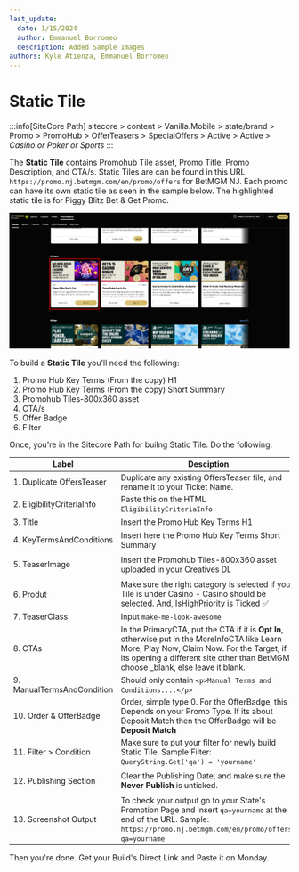 ```yaml
---
last_update:
  date: 1/15/2024
  author: Emmanuel Borromeo
  description: Added Sample Images 
authors: Kyle Atienza, Emmanuel Borromeo
---
```


# Static Tile

:::info[SiteCore Path]
sitecore > content > Vanilla.Mobile > state/brand > Promo > PromoHub > OfferTeasers > SpecialOffers > Active > Active > *Casino or Poker or Sports*
:::

The **Static Tile** contains Promohub Tile asset, Promo Title, Promo Description, and CTA/s. Static Tiles are can be found in this URL `https://promo.nj.betmgm.com/en/promo/offers` for BetMGM NJ. Each promo can have its own static tile as seen in the sample below. The highlighted static tile is for Piggy Blitz Bet & Get Promo.

![Alt text](<../../static/img/builds/static-tile/static tile.png>)


To build a **Static Tile** you'll need the following:  

1. Promo Hub Key Terms (From the copy) H1
2. Promo Hub Key Terms (From the copy) Short Summary
3. Promohub Tiles-800x360 asset
4. CTA/s
5. Offer Badge
6. Filter

Once, you're in the Sitecore Path for builng Static Tile. Do the 
following:

|Label | Desciption | Sample |
|---- |----| ---- |
|1. Duplicate OffersTeaser | Duplicate any existing OffersTeaser file, and rename it to your Ticket Name. |![Alt text](../../static/img/builds/static-tile/duplicate.png) |
|2. EligibilityCriteriaInfo | Paste this on the HTML `EligibilityCriteriaInfo` |![Alt text](<../../static/img/builds/static-tile/2 EligibilityCriteriaInfo.png>) |
|3. Title | Insert the Promo Hub Key Terms H1 |![Alt text](<../../static/img/builds/static-tile/3 Title.png>) |
|4. KeyTermsAndConditions | Insert here the Promo Hub Key Terms Short Summary |![Alt text](<../../static/img/builds/static-tile/4 KeyTermsAndConditions.png>) |
|5. TeaserImage | Insert the Promohub Tiles-800x360 asset uploaded in your Creatives DL |![Alt text](<../../static/img/builds/static-tile/5 TeaserImage.png>) |
|6. Produt | Make sure the right category is selected if your Tile is under Casino - Casino should be selected. And, IsHighPriority is Ticked ✅ |![Alt text](<../../static/img/builds/static-tile/6 Produt.png>)|
|7. TeaserClass | Input `make-me-look-awesome` |![Alt text](<../../static/img/builds/static-tile/7 TeaserClass.png>)|
|8. CTAs | In the PrimaryCTA, put the CTA if it is **Opt  In**, otherwise put in the MoreInfoCTA like Learn More, Play Now, Claim Now. For the Target, if its opening a different site other than BetMGM choose _blank, else leave it blank.|![Alt text](<../../static/img/builds/static-tile/8 CTA 2.png>)|
|9. ManualTermsAndCondition | Should only contain `<p>Manual Terms and Conditions....</p>` |![Alt text](<../../static/img/builds/static-tile/9 ManualTermsAndCondition.png>)|
|10. Order & OfferBadge | Order, simple type 0. For the OfferBadge, this Depends on your Promo Type. If its about Deposit Match then the OfferBadge will be **Deposit Match**|![Alt text](<../../static/img/builds/static-tile/10 OfferBadge.png>)|
|11. Filter > Condition | Make sure to put your filter for newly build Static Tile. Sample Filter: `QueryString.Get('qa') = 'yourname'`|![Alt text](<../../static/img/builds/static-tile/11 Filter.png>)|
|12. Publishing Section | Clear the Publishing Date, and make sure the **Never Publish** is unticked. |![Alt text](<../../static/img/builds/static-tile/publishing x.png>) |
|13. Screenshot Output | To check your output go to your State's Promotion Page and insert `qa=yourname` at the end of the URL. Sample: `https://promo.nj.betmgm.com/en/promo/offers?qa=yourname` |![Screenshot](<../../static/img/builds/static-tile/13 ss.png>)|

Then you're done. Get your Build's Direct Link and Paste it on Monday. 




